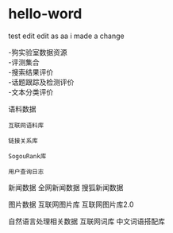 # hello-word
test
edit
edit as aa
i made a change

-狗实验室数据资源   
  -评测集合   
    -搜索结果评价   
    -话题跟踪及检测评价   
    -文本分类评价   
    

  语料数据
  
    互联网语料库
    
    链接关系库
    
    SogouRank库
    
    用户查询日志
    

  新闻数据
    全网新闻数据
    搜狐新闻数据

  图片数据
    互联网图片库
    互联网图片库2.0

  自然语言处理相关数据
    互联网词库
    中文词语搭配库
